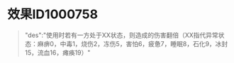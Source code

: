 # 效果ID1000758
> "des":"使用时若有一方处于XX状态，则造成的伤害翻倍（XX指代异常状态：麻痹0，中毒1，烧伤2，冻伤5，害怕6，疲惫7，睡眠8，石化9，冰封15，流血16，瘫痪19）"
